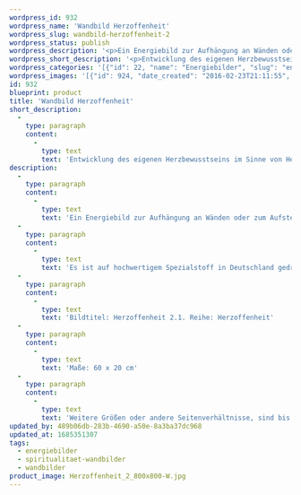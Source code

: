 ```yaml
---
wordpress_id: 932
wordpress_name: 'Wandbild Herzoffenheit'
wordpress_slug: wandbild-herzoffenheit-2
wordpress_status: publish
wordpress_description: '<p>Ein Energiebild zur Aufhängung an Wänden oder zum Aufstellen im Raum mit einem aktivierbaren Informationsfeld zu: Herzoffenheit - Christusbewusstsein - Liebe: Entwicklung des eigenen Herzbewusstseins im Sinne von Herzoffenheit für sich und für andere. Verbindung mit übergeordeter Christusenergie und ihre Integration entsprechend der eigenen Persönlichkeit.</p><p>Es ist auf hochwertigem Spezialstoff in Deutschland gedruckt und sorgfältig in Handarbeit auf Holzkeilrahmen aufgezogen. Laut Herstellerangaben ist der farbintensive Druck 70 Jahre lichtecht, waschbar und in einem umweltorientierten Verfahren hergestellt. Der Oberstoff ist mit einer Spezialbeschichtung unterfüttert, so dass, bei Aufhängung an der Wand, der rückseitige Holzrahmen auch bei hellen Farben unsichtbar ist.</p><p>Bildtitel: Herzoffenheit 2.1. Reihe: Herzoffenheit</p><p>Maße: 60 x 20 cm</p><p>Weitere Größen oder andere Seitenverhältnisse, sind bis 200 cm individuell für Sie innerhalb weniger Tage herstellbar. Bitte kontaktieren Sie uns hierfür unter <a href="mailto:info@elvedenverlag.de">info@elvedenverlag.de</a>.e</p><p><a href="https://my.feenbaum.de/anwendung-energie-wandbilder/">Anwendungshinweise</a>      <a href="https://my.feenbaum.de/produktinformation-wandbilder/">Produktinformationen</a></p>'
wordpress_short_description: '<p>Entwicklung des eigenen Herzbewusstseins im Sinne von Herzoffenheit für sich und für andere</p>'
wordpress_categories: '[{"id": 22, "name": "Energiebilder", "slug": "energiebilder"}, {"id": 42, "name": "Spiritualit\u00e4t", "slug": "spiritualitaet-wandbilder"}, {"id": 24, "name": "Wandbilder", "slug": "wandbilder"}]'
wordpress_images: '[{"id": 924, "date_created": "2016-02-23T21:11:55", "date_created_gmt": "2016-02-23T19:11:55", "date_modified": "2016-02-23T21:11:55", "date_modified_gmt": "2016-02-23T19:11:55", "src": "https://my.feenbaum.de/wp-content/uploads/2016/02/Herzoffenheit_2_800x800-W.jpg", "name": "Herzoffenheit_2_800x800-W", "alt": ""}]'
id: 932
blueprint: product
title: 'Wandbild Herzoffenheit'
short_description:
  -
    type: paragraph
    content:
      -
        type: text
        text: 'Entwicklung des eigenen Herzbewusstseins im Sinne von Herzoffenheit für sich und für andere'
description:
  -
    type: paragraph
    content:
      -
        type: text
        text: 'Ein Energiebild zur Aufhängung an Wänden oder zum Aufstellen im Raum mit einem aktivierbaren Informationsfeld zu: Herzoffenheit - Christusbewusstsein - Liebe: Entwicklung des eigenen Herzbewusstseins im Sinne von Herzoffenheit für sich und für andere. Verbindung mit übergeordeter Christusenergie und ihre Integration entsprechend der eigenen Persönlichkeit.'
  -
    type: paragraph
    content:
      -
        type: text
        text: 'Es ist auf hochwertigem Spezialstoff in Deutschland gedruckt und sorgfältig in Handarbeit auf Holzkeilrahmen aufgezogen. Laut Herstellerangaben ist der farbintensive Druck 70 Jahre lichtecht, waschbar und in einem umweltorientierten Verfahren hergestellt. Der Oberstoff ist mit einer Spezialbeschichtung unterfüttert, so dass, bei Aufhängung an der Wand, der rückseitige Holzrahmen auch bei hellen Farben unsichtbar ist.'
  -
    type: paragraph
    content:
      -
        type: text
        text: 'Bildtitel: Herzoffenheit 2.1. Reihe: Herzoffenheit'
  -
    type: paragraph
    content:
      -
        type: text
        text: 'Maße: 60 x 20 cm'
  -
    type: paragraph
    content:
      -
        type: text
        text: 'Weitere Größen oder andere Seitenverhältnisse, sind bis 200 cm individuell für Sie innerhalb weniger Tage herstellbar. Bitte kontaktieren Sie uns hierfür unter info@elvedenverlag.de.e'
updated_by: 489b06db-283b-4690-a50e-8a3ba37dc968
updated_at: 1685351307
tags:
  - energiebilder
  - spiritualitaet-wandbilder
  - wandbilder
product_image: Herzoffenheit_2_800x800-W.jpg
---
```

